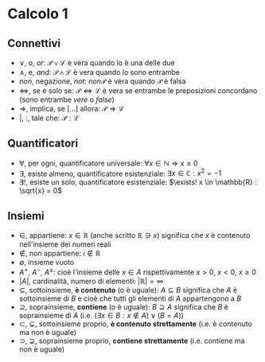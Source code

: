 # Calcolo 1

## Connettivi

- $\lor$, o, _or_: $\mathcal{P} \lor \mathcal{L}$ è vera quando lo è una delle due
- $\land$, e, _and_: $\mathcal{P} \land \mathcal{L}$ è vera quando lo sono entrambe
- $non$, negazione, _not_: $non \mathcal{P}$ è vera quando $\mathcal{P}$ è falsa
- $\Leftrightarrow$, se e solo se: $\mathcal{P} \Leftrightarrow \mathcal{L}$ è vera se entrambe le preposizioni concordano (sono entrambe _vere_ o _false_)
- $\Rightarrow$, implica, se [...] allora: $\mathcal{P} \Rightarrow \mathcal{L}$
- $|$, $:$, tale che: $\mathcal{P} : \mathcal{L}$

## Quantificatori

- $\forall$, per ogni, quantificatore universale: $\forall x \in \mathbb{N} \Rightarrow x \geq 0$
- $\exists$, esiste almeno, quantificatore esistenziale: $\exists x \in \mathbb{C} : x^2 = -1$
- $\exists!$, esiste un solo, quantificatore esistenziale: $\exists! x \in \mathbb{R} : \sqrt{x} = 0$

## Insiemi

- $\in$, appartiene: $x \in \mathbb{R}$ (anche scritto $\mathbb{R} \ni x$) significa che $x$ è contenuto nell'insieme dei numeri reali
- $\not\in$, non appartiene: $i \not\in \mathbb{R}$
- $\emptyset$, insieme vuoto
- $A^+$, $A^-$, $A^{\geq}$: cioè l'insieme delle $x \in A$ rispettivamente $x > 0$, $x < 0$, $x \geq 0$
- $|A|$, cardinalità, numero di elementi: $|\mathbb{R}| = \infty$
- $\subseteq$, sottoinsieme, **è contenuto** (o è uguale): $A \subseteq B$ significa che $A$ è sottoinsieme di $B$ e cioè che tutti gli elementi di $A$ appartengono a $B$
- $\supseteq$, soprainsieme, **contiene** (o è uguale): $B \supseteq A$ significa che $B$ è soprainsieme di $A$ (i.e. $(\exists x \in B : x \not\in A) \lor (B = A)$)
- $\subset$, $\subsetneq$, sottoinsieme proprio, **è contenuto strettamente** (i.e. è contenuto ma non è uguale)
- $\supset$, $\supsetneq$, soprainsieme proprio, **contiene strettamente** (i.e. contiene ma non è uguale)
